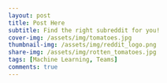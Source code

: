 ```yaml
---
layout: post
title: Post Here
subtitle: Find the right subreddit for you!
cover-img: /assets/img/tomatoes.jpg
thumbnail-img: /assets/img/reddit_logo.png
share-img: /assets/img/rotten_tomatoes.jpg
tags: [Machine Learning, Teams]
comments: true
---
```

